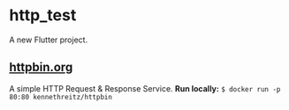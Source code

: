# http_test

A new Flutter project.

## [httpbin.org](http://httpbin.org/)
A simple HTTP Request & Response Service.
<b>Run locally:</b> `$ docker run -p 80:80 kennethreitz/httpbin`


